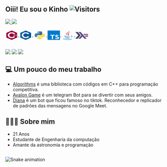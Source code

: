 ## Oiii! Eu sou o Kinho ![Visitors](https://visitor-badge.glitch.me/badge?page_id=kinhosz.kinhosz)
 <div>
  <a href="https://github.com/kinhosz">
  <img height="180em" src="https://github-readme-stats.vercel.app/api?username=kinhosz&show_icons=true&theme=midnight-purple&include_all_commits=true&count_private=true"/>
  <img height="180em" src="https://github-readme-stats.vercel.app/api/top-langs/?username=kinhosz&layout=compact&langs_count=7&theme=midnight-purple"/>
</div>
<div style="display: inline_block"><br>
  <img align="center" alt="Cplusplus" height="30" width="40" src="https://raw.githubusercontent.com/devicons/devicon/master/icons/cplusplus/cplusplus-plain.svg">
  <img align="center" alt="C" height="30" width="40" src="https://raw.githubusercontent.com/devicons/devicon/master/icons/c/c-plain.svg">
  <img align="center" alt="Python" height="30" width="40" src="https://raw.githubusercontent.com/devicons/devicon/master/icons/python/python-original.svg">
  <img align="center" alt="Typescript" height="30" width="40" src="https://raw.githubusercontent.com/devicons/devicon/master/icons/typescript/typescript-plain.svg">
  <img align="center" alt="Java" height="30" width="40" src="https://raw.githubusercontent.com/devicons/devicon/master/icons/java/java-original.svg">
  <img align="center" alt="Haskell" height="30" width="40" src="https://raw.githubusercontent.com/devicons/devicon/master/icons/haskell/haskell-original.svg">
</div>

  ##
 
<div> 
  <a href="https://instagram.com/kinhosz" target="_blank"><img src="https://img.shields.io/badge/-Instagram-%23E4405F?style=for-the-badge&logo=instagram&logoColor=white" target="_blank"></a>
 	<a href="https://www.twitch.tv/szkinho" target="_blank"><img src="https://img.shields.io/badge/Twitch-9146FF?style=for-the-badge&logo=twitch&logoColor=white" target="_blank"></a>
  <a href="https://www.linkedin.com/in/josecarloscruz" target="_blank"><img src="https://img.shields.io/badge/-LinkedIn-%230077B5?style=for-the-badge&logo=linkedin&logoColor=white" target="_blank"></a> 
 </div>
 
 ##
 
 ## 💻 Um pouco do meu trabalho
<!---Estes são apenas requisitos de exemplo. Adicionar, duplicar ou remover conforme necessário--->
* [Algorithms](https://github.com/kinhosz/Algorithms) é uma biblioteca com códigos em C++ para programação competitiva.
* [Avalon Game](https://github.com/kinhosz/AvalonGame) é um telegram Bot para se divertir com seus amigos.
* [Diana](https://github.com/kinhosz/Diana) é um bot que ficou famoso no tiktok. Reconhecedor e replicador de padrões das mensagens no Google Meet.
 
 ## 👨🏽‍💻 Sobre mim
 * 21 Anos
 * Estudante de Engenharia da computação
 * Amante da astronomia e programação
 
 ##
 
  ![Snake animation](https://github.com/kinhosz/kinhosz/blob/output/github-contribution-grid-snake.svg)
